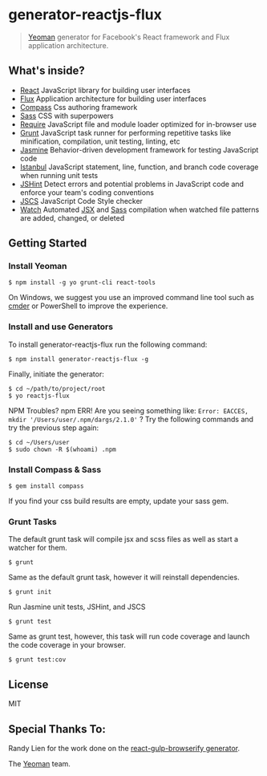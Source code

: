 # generator-reactjs-flux

> [Yeoman](http://yeoman.io) generator for Facebook's React framework and Flux application architecture.

## What's inside?

* [React](http://facebook.github.io/react/) JavaScript library for building user interfaces
* [Flux](https://facebook.github.io/flux/) Application architecture for building user interfaces
* [Compass](http://compass-style.org/) Css authoring framework
* [Sass](http://sass-lang.com/) CSS with superpowers
* [Require](http://requirejs.org/) JavaScript file and module loader optimized for in-browser use
* [Grunt](http://gruntjs.com/) JavaScript task runner for performing repetitive tasks like minification, compilation, unit testing, linting, etc
* [Jasmine](http://jasmine.github.io/2.2/introduction.html) Behavior-driven development framework for testing JavaScript code
* [Istanbul](https://github.com/gotwarlost/istanbul) JavaScript statement, line, function, and branch code coverage when running unit tests
* [JSHint](http://jshint.com/) Detect errors and potential problems in JavaScript code and enforce your team's coding conventions
* [JSCS](http://jscs.info/) JavaScript Code Style checker
* [Watch](https://github.com/gruntjs/grunt-contrib-watch) Automated [JSX](http://facebook.github.io/react/docs/jsx-in-depth.html)
and [Sass](http://sass-lang.com/) compilation when watched file patterns are added, changed, or deleted

## Getting Started

### Install Yeoman

```
$ npm install -g yo grunt-cli react-tools
```

On Windows, we suggest you use an improved command line tool such as [cmder](http://bliker.github.io/cmder/)
or PowerShell to improve the experience.

### Install and use Generators

To install generator-reactjs-flux run the following command:

```
$ npm install generator-reactjs-flux -g
```

Finally, initiate the generator:

```
$ cd ~/path/to/project/root
$ yo reactjs-flux
```

NPM Troubles? npm ERR! Are you seeing something like: `Error: EACCES, mkdir '/Users/user/.npm/dargs/2.1.0'` ?
Try the following commands and try the previous step again:

```
$ cd ~/Users/user
$ sudo chown -R $(whoami) .npm
```

### Install Compass & Sass

```
$ gem install compass
```

If you find your css build results are empty, update your sass gem.

### Grunt Tasks

The default grunt task will compile jsx and scss files as well as start a watcher for them.

```
$ grunt
```

Same as the default grunt task, however it will reinstall dependencies.

```
$ grunt init
```

Run Jasmine unit tests, JSHint, and JSCS

```
$ grunt test
```

Same as grunt test, however, this task will run code coverage and launch the code coverage in your browser.

```
$ grunt test:cov
```

## License

MIT

## Special Thanks To:

Randy Lien for the work done on the [react-gulp-browserify generator](https://github.com/randylien/generator-react-gulp-browserify).

The [Yeoman](http://yeoman.io) team.
